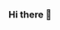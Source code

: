 ### Hi there 👋

<!--
**janaprateem1409/janaprateem1409** is a ✨ _special_ ✨ repository because its `README.md` (this file) appears on your GitHub profile.

Here are some ideas to get you started:

- 🔭 I’m currently studying BTech in CSE in Gitam University in Visakhapatnam.
- 🌱 I’m currently learning Big Data and Data Engineering
